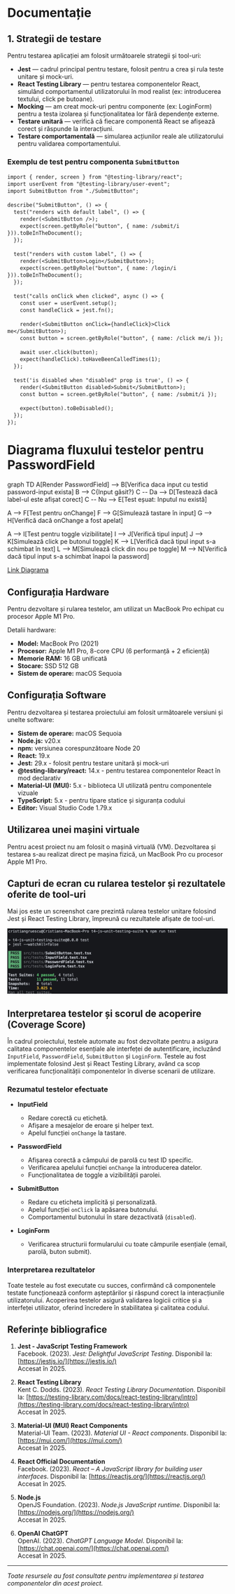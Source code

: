# Documentație

## 1. Strategii de testare

Pentru testarea aplicației am folosit următoarele strategii și tool-uri:

- **Jest** — cadrul principal pentru testare, folosit pentru a crea și rula teste unitare și mock-uri.
- **React Testing Library** — pentru testarea componentelor React, simulând comportamentul utilizatorului în mod realist (ex: introducerea textului, click pe butoane).
- **Mocking** — am creat mock-uri pentru componente (ex: LoginForm) pentru a testa izolarea și funcționalitatea lor fără dependențe externe.
- **Testare unitară** — verifică că fiecare componentă React se afișează corect și răspunde la interacțiuni.
- **Testare comportamentală** — simularea acțiunilor reale ale utilizatorului pentru validarea comportamentului.

### Exemplu de test pentru componenta `SubmitButton`

```tsx
import { render, screen } from "@testing-library/react";
import userEvent from "@testing-library/user-event";
import SubmitButton from "./SubmitButton";

describe("SubmitButton", () => {
  test("renders with default label", () => {
    render(<SubmitButton />);
    expect(screen.getByRole("button", { name: /submit/i })).toBeInTheDocument();
  });

  test("renders with custom label", () => {
    render(<SubmitButton>Login</SubmitButton>);
    expect(screen.getByRole("button", { name: /login/i })).toBeInTheDocument();
  });

  test("calls onClick when clicked", async () => {
    const user = userEvent.setup();
    const handleClick = jest.fn();

    render(<SubmitButton onClick={handleClick}>Click me</SubmitButton>);
    const button = screen.getByRole("button", { name: /click me/i });

    await user.click(button);
    expect(handleClick).toHaveBeenCalledTimes(1);
  });

  test('is disabled when "disabled" prop is true', () => {
    render(<SubmitButton disabled>Submit</SubmitButton>);
    const button = screen.getByRole("button", { name: /submit/i });

    expect(button).toBeDisabled();
  });
});
```

# Diagrama fluxului testelor pentru PasswordField

graph TD
A[Render PasswordField] --> B[Verifica daca input cu testid password-input exista]
B --> C{Input găsit?}
C -- Da --> D[Testează dacă label-ul este afișat corect]
C -- Nu --> E[Test eșuat: Inputul nu există]

A --> F[Test pentru onChange]
F --> G[Simulează tastare în input]
G --> H[Verifică dacă onChange a fost apelat]

A --> I[Test pentru toggle vizibilitate]
I --> J[Verifică tipul input]
J --> K[Simulează click pe butonul toggle]
K --> L[Verifică dacă tipul input s-a schimbat în text]
L --> M[Simulează click din nou pe toggle]
M --> N[Verifică dacă tipul input s-a schimbat înapoi la password]

[Link Diagrama](https://mermaid.live/edit#pako:eNqVUs2O2jAQfpWRz4CygQTIoVUXypb9U9WueijhMCQmWJvYkWO3LIgTT7Ev0Zcoh32sTpxCWe2pFyv2fH8zmS1LVMpZxGKZaSxX8DCOJcCH2RcuU67hM1bVT6XTieB5Ood2-x1czr5xLZYiQUiRDiFLayCxYHhlRArlX0q7KfC1qAzOa9VLxx9tp66QHfaVMO93dWVEFRijq49nDyTEcXPY1wZ05rjgedvmUL8DLsXLM5Kj0jwx8xP93jr6R0cH_vJs0UTgvIgqbZPksCeGa9GhJw265NJoC0qOVigz7kQnDnA1-yoKmzdxDFIrmsPvX7Jp2wGvHPDTcSyn2Ec1QFgqMsGS52he2U9f2RuVZTmHH2IjFiIXBk2TZOqw12cGRpTU078I1w5xc541yUXySMqwsEZJQjfqDn7j4LdvEp_JQtVGqJKVKBY067phw9eN2a1j3701S4UEqWxtemZ25-D3_2WGpRL020-7NGctlmmRsojmxFus4LrA-sq2tUXMzIoXPGYRfaaoH2Pa5x1xSpTflSqONK1stmLREvOKbrZMacJjgbT5xelVu8UfKSsNi7pB34mwaMvWdPW8ThBc-IOg5w_C3tDvtdgTi_yu3wm9oR8Mht3uIPT7wa7FNs7X64Rhf-B7YRj0PN_zvIvdH92xLJg)

## Configurația Hardware

Pentru dezvoltare și rularea testelor, am utilizat un MacBook Pro echipat cu procesor Apple M1 Pro.

Detalii hardware:

- **Model:** MacBook Pro (2021)
- **Procesor:** Apple M1 Pro, 8-core CPU (6 performanță + 2 eficiență)
- **Memorie RAM:** 16 GB unificată
- **Stocare:** SSD 512 GB
- **Sistem de operare:** macOS Sequoia

## Configurația Software

Pentru dezvoltarea și testarea proiectului am folosit următoarele versiuni și unelte software:

- **Sistem de operare:** macOS Sequoia
- **Node.js:** v20.x
- **npm:** versiunea corespunzătoare Node 20
- **React:** 19.x
- **Jest:** 29.x - folosit pentru testare unitară și mock-uri
- **@testing-library/react:** 14.x - pentru testarea componentelor React în mod declarativ
- **Material-UI (MUI):** 5.x - biblioteca UI utilizată pentru componentele vizuale
- **TypeScript:** 5.x - pentru tipare statice și siguranța codului
- **Editor:** Visual Studio Code 1.79.x

## Utilizarea unei mașini virtuale

Pentru acest proiect nu am folosit o mașină virtuală (VM). Dezvoltarea și testarea s-au realizat direct pe mașina fizică, un MacBook Pro cu procesor Apple M1 Pro.

## Capturi de ecran cu rularea testelor și rezultatele oferite de tool-uri

Mai jos este un screenshot care prezintă rularea testelor unitare folosind Jest și React Testing Library, împreună cu rezultatele afișate de tool-uri.

![Rularea testelor](screenshots/1.png)

## Interpretarea testelor și scorul de acoperire (Coverage Score)

În cadrul proiectului, testele automate au fost dezvoltate pentru a asigura calitatea componentelor esențiale ale interfeței de autentificare, incluzând `InputField`, `PasswordField`, `SubmitButton` și `LoginForm`. Testele au fost implementate folosind Jest și React Testing Library, având ca scop verificarea funcționalității componentelor în diverse scenarii de utilizare.

### Rezumatul testelor efectuate

- **InputField**
  - Redare corectă cu etichetă.
  - Afișare a mesajelor de eroare și helper text.
  - Apelul funcției `onChange` la tastare.
- **PasswordField**

  - Afișarea corectă a câmpului de parolă cu test ID specific.
  - Verificarea apelului funcției `onChange` la introducerea datelor.
  - Funcționalitatea de toggle a vizibilității parolei.

- **SubmitButton**

  - Redare cu eticheta implicită și personalizată.
  - Apelul funcției `onClick` la apăsarea butonului.
  - Comportamentul butonului în stare dezactivată (`disabled`).

- **LoginForm**
  - Verificarea structurii formularului cu toate câmpurile esențiale (email, parolă, buton submit).

### Interpretarea rezultatelor

Toate testele au fost executate cu succes, confirmând că componentele testate funcționează conform așteptărilor și răspund corect la interacțiunile utilizatorului. Acoperirea testelor asigură validarea logicii critice și a interfeței utilizator, oferind încredere în stabilitatea și calitatea codului.

## Referințe bibliografice

1. **Jest - JavaScript Testing Framework**  
   Facebook. (2023). _Jest: Delightful JavaScript Testing_. Disponibil la: [https://jestjs.io/](https://jestjs.io/)  
   Accesat în 2025.

2. **React Testing Library**  
   Kent C. Dodds. (2023). _React Testing Library Documentation_. Disponibil la: [https://testing-library.com/docs/react-testing-library/intro](https://testing-library.com/docs/react-testing-library/intro)  
   Accesat în 2025.

3. **Material-UI (MUI) React Components**  
   Material-UI Team. (2023). _Material UI - React components_. Disponibil la: [https://mui.com/](https://mui.com/)  
   Accesat în 2025.

4. **React Official Documentation**  
   Facebook. (2023). _React – A JavaScript library for building user interfaces_. Disponibil la: [https://reactjs.org/](https://reactjs.org/)  
   Accesat în 2025.

5. **Node.js**  
   OpenJS Foundation. (2023). _Node.js JavaScript runtime_. Disponibil la: [https://nodejs.org/](https://nodejs.org/)  
   Accesat în 2025.

6. **OpenAI ChatGPT**  
   OpenAI. (2023). _ChatGPT Language Model_. Disponibil la: [https://chat.openai.com/](https://chat.openai.com/)  
   Accesat în 2025.

---

_Toate resursele au fost consultate pentru implementarea și testarea componentelor din acest proiect._
